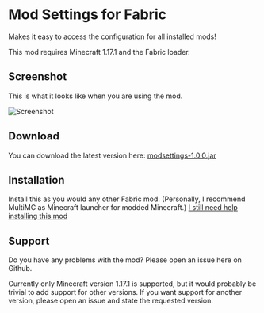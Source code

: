 # Mod Settings for Fabric

Makes it easy to access the configuration for all installed mods!

This mod requires Minecraft 1.17.1 and the Fabric loader.

## Screenshot

This is what it looks like when you are using the mod.

![Screenshot](screenshot.png?raw=true)

## Download

You can download the latest version here: [modsettings-1.0.0.jar](https://github.com/magicus/modsettings/releases/download/v1.0.0/modsettings-1.0.0.jar)

## Installation

Install this as you would any other Fabric mod. (Personally, I recommend MultiMC as Minecraft launcher for modded Minecraft.)
[I still need help installing this mod](https://lmgtfy.app/?q=how+to+install+minecraft+fabric+mods)

## Support

Do you have any problems with the mod? Please open an issue here on Github.

Currently only Minecraft version 1.17.1 is supported, but it would probably be trivial to add support for other versions.
If you want support for another version, please open an issue and state the requested version.
